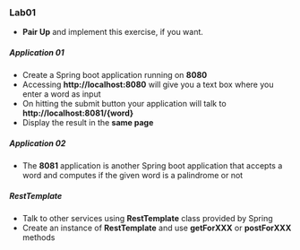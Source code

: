 ### Lab01

* __Pair Up__ and implement this exercise, if you want. 

##### Application 01
* Create a Spring boot application running on **8080**
* Accessing **http://localhost:8080** will give you a text box where you enter a word as input 
* On hitting the submit button your application will talk to **http://localhost:8081/{word}**  
* Display the result in the **same page**


##### Application 02

* The **8081** application is another Spring boot application that accepts a word and computes if the given word is a palindrome or not


##### RestTemplate
* Talk to other services using **RestTemplate** class provided by Spring
* Create an instance of **RestTemplate** and use **getForXXX** or **postForXXX** methods